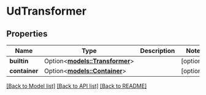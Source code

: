 # UdTransformer

## Properties

Name | Type | Description | Notes
------------ | ------------- | ------------- | -------------
**builtin** | Option<[**models::Transformer**](Transformer.md)> |  | [optional]
**container** | Option<[**models::Container**](Container.md)> |  | [optional]

[[Back to Model list]](../README.md#documentation-for-models) [[Back to API list]](../README.md#documentation-for-api-endpoints) [[Back to README]](../README.md)


